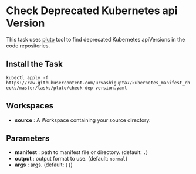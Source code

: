# Check Deprecated Kubernetes api Version

This task uses [pluto](https://github.com/FairwindsOps/pluto) tool to find deprecated Kubernetes apiVersions in the code repositories.

## Install the Task
`kubectl apply -f https://raw.githubusercontent.com/urvashigupta7/kubernetes_manifest_checks/master/tasks/pluto/check-dep-version.yaml`

## Workspaces
* **source** : A Workspace containing your source directory.

## Parameters 
* **manifest** : path to manifest file or directory. (default: `.`)
* **output** : output format to use. (default: `normal`)
* **args** : args. (default: `[]`)
